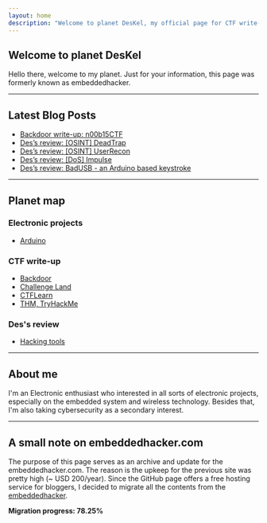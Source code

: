 ```yaml
---
layout: home
description: "Welcome to planet DesKel, my official page for CTF write-up, Electronic tutorial, review and etc."
---
```


## Welcome to planet DesKel

Hello there, welcome to my planet. Just for your information, this page was formerly known as embeddedhacker.

---

## Latest Blog Posts
<!-- BLOG-POST-LIST:START -->
- [Backdoor write-up: n00b15CTF](https://deskel.github.io/posts/backdoor/n00b15ctf)
- [Des’s review: [OSINT] DeadTrap](https://deskel.github.io/posts/hacking-tools/osint/deadtrap)
- [Des’s review: [OSINT] UserRecon](https://deskel.github.io/posts/hacking-tools/osint/userrecon)
- [Des’s review: [DoS] Impulse](https://deskel.github.io/posts/hacking-tools/dos/impulse)
- [Des’s review: BadUSB - an Arduino based keystroke](https://deskel.github.io/posts/hacking-tools/hardware/badusb)
<!-- BLOG-POST-LIST:END -->

---

## Planet map

### Electronic projects
- [Arduino](https://deskel.github.io/arduino)

### CTF write-up
- [Backdoor](https://deskel.github.io/backdoor)
- [Challenge Land](https://deskel.github.io/challenge-land)
- [CTFLearn](https://deskel.github.io/ctflearn)
- [THM, TryHackMe](https://deskel.github.io/thm)

### Des's review
- [Hacking tools](https://deskel.github.io/hacking-tools)

---

## About me

I'm an Electronic enthusiast who interested in all sorts of electronic projects, especially on the embedded system and wireless technology. Besides that, I'm also taking cybersecurity as a secondary interest.

---

## A small note on embeddedhacker.com

The purpose of this page serves as an archive and update for the embeddedhacker.com. The reason is the upkeep for the previous site was pretty high (~ USD 200/year). Since the GitHub page offers a free hosting service for bloggers, I decided to migrate all the contents from the [embeddedhacker](https://www.embeddedhacker.com).

**Migration progress: 78.25%**
